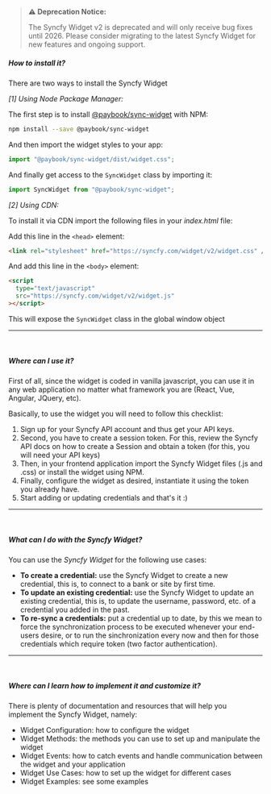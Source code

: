 


> **⚠️ Deprecation Notice:**
>
> The Syncfy Widget v2 is deprecated and will only receive bug fixes until 2026. Please consider migrating to the latest Syncfy Widget for new features and ongoing support.

##### How to install it?

There are two ways to install the Syncfy Widget

_[1] Using Node Package Manager:_

The first step is to install [@paybook/sync-widget](https://www.npmjs.com/package/@paybook/sync-widget) with NPM:

```bash
npm install --save @paybook/sync-widget
```

And then import the widget styles to your app:

```javascript
import "@paybook/sync-widget/dist/widget.css";
```

And finally get access to the `SyncWidget` class by importing it:

```javascript
import SyncWidget from "@paybook/sync-widget";
```

_[2] Using CDN:_

To install it via CDN import the following files in your _index.html_ file:

Add this line in the `<head>` element:

```html
<link rel="stylesheet" href="https://syncfy.com/widget/v2/widget.css" />
```

And add this line in the `<body>` element:

```html
<script
  type="text/javascript"
  src="https://syncfy.com/widget/v2/widget.js"
></script>
```

This will expose the `SyncWidget` class in the global window object

---

<br />

##### Where can I use it?

First of all, since the widget is coded in vanilla javascript, you can use it in any web application no matter what framework you are (React, Vue, Angular, JQuery, etc).

Basically, to use the widget you will need to follow this checklist:

1. Sign up for your Syncfy API account and thus get your API keys.
2. Second, you have to create a session token. For this, review the Syncfy API docs on how to create a Session and obtain a token (for this, you will need your API keys)
3. Then, in your frontend application import the Syncfy Widget files (.js and .css) or install the widget using NPM.
4. Finally, configure the widget as desired, instantiate it using the token you already have.
5. Start adding or updating credentials and that's it :)

---

<br />

##### What can I do with the Syncfy Widget?

You can use the _Syncfy Widget_ for the following use cases:

- **To create a credential:** use the Syncfy Widget to create a new credential, this is, to connect to a bank or site by first time.
- **To update an existing credential:** use the Syncfy Widget to update an existing credential, this is, to update the username, password, etc. of a credential you added in the past.
- **To re-sync a credentials:** put a credential up to date, by this we mean to force the synchronization process to be executed whenever your end-users desire, or to run the sinchronization every now and then for those credentials which require token (two factor authentication).

---

<br />

##### Where can I learn how to implement it and customize it?

There is plenty of documentation and resources that will help you implement the Syncfy Widget, namely:

- Widget Configuration: how to configure the widget
- Widget Methods: the methods you can use to set up and manipulate the widget
- Widget Events: how to catch events and handle communication between the widget and your application
- Widget Use Cases: how to set up the widget for different cases
- Widget Examples: see some examples
